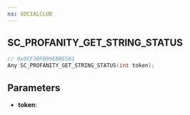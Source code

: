 ```yaml
---
ns: SOCIALCLUB
---
```

## SC_PROFANITY_GET_STRING_STATUS

```c
// 0x0CF3BFB99EBBE5B1
Any SC_PROFANITY_GET_STRING_STATUS(int token);
```

## Parameters
* **token**:

